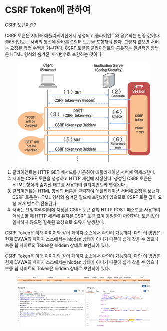 # CSRF Token에 관하여

CSRF 토큰이란?

CSRF 토큰은 서버측 애플리케이션에서 생성되고 클라이언트와 공유되는 인증 값이다. 클라이언트는 서버의 통신에 올바른 CSRF 토큰을 포함해야 한다. 그렇지 않으면 서버는 요청된 작업 수행을 거부한다. CSRF 토큰을 클라이언트와 공유하는 일반적인 방법은 HTML 형식의 숨겨진 매개변수로 포함하는 것이다.

<figure><img src="../../.gitbook/assets/image (12).png" alt=""><figcaption></figcaption></figure>



1. 클라이언트는 HTTP GET 메서드를 사용하여 애플리케이션 서버에 액세스한다.&#x20;
2. 서버는 CSRF 토큰을 생성하고 HTTP 세션에 저장한다. 생성된 CSRF 토큰은 HTML 형식의 숨겨진 태그를 사용하여 클라이언트와 연결된다.&#x20;
3. 클라이언트는 HTML 양식의 버튼을 클릭하여 애플리케이션 서버에 요청을 보낸다. CSRF 토큰은 HTML 형식의 숨겨진 필드에 포함되어 있으므로 CSRF 토큰 값이 요청 매개 변수로 전송된다.&#x20;
4. 서버는 요청 파라미터에 지정된 CSRF 토큰 값과 HTTP POST 메소드를 사용하여 액세스할 때 HTTP 세션에 유지된 CSRF 토큰 값이 동일한지 확인한다. 토큰 값이 일치하지 않으면 잘못된 요청으로 오류가 발생한다.&#x20;

CSRF Token은 아래 이미지와 같이 페이지 소스에서 확인이 가능하다. 다만 이 방법은 현재 DVWA의 페이지 소스에서는 hidden 상태가 아니기 때문에 쉽게 찾을 수 있으나 보통 웹 사이트의 Token은 hidden 상태로 보안되어 있다.



CSRF Token은 아래 이미지와 같이 페이지 소스에서 확인이 가능하다. 다만 이 방법은 현재 DVWA의 페이지 소스에서는 hidden 상태가 아니기 때문에 쉽게 찾을 수 있으나 보통 웹 사이트의 Token은 hidden 상태로 보안되어 있다.&#x20;

<figure><img src="../../.gitbook/assets/image (14).png" alt=""><figcaption></figcaption></figure>
